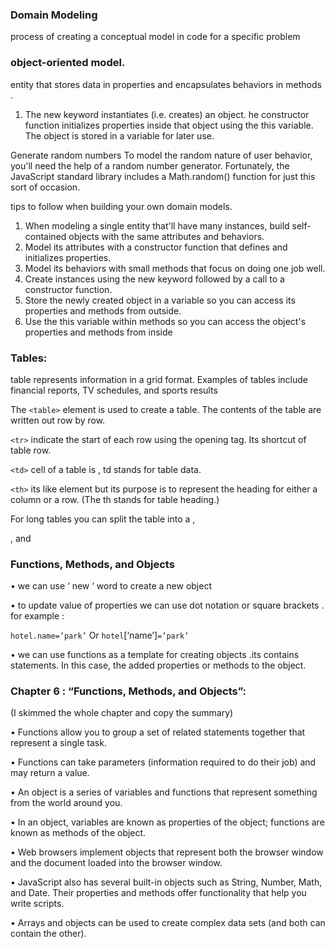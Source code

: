 ### Domain Modeling
 process of creating a conceptual model in code for a specific problem


### object-oriented model.
entity that stores data in properties and encapsulates behaviors in methods .
1.	The new keyword instantiates (i.e. creates) an object.
he constructor function initializes properties inside that object using the this variable.
The object is stored in a variable for later use.


Generate random numbers
To model the random nature of user behavior, you'll need the help of a random number generator. Fortunately, the JavaScript standard library includes a Math.random() function for just this sort of occasion.


 tips to follow when building your own domain models.
1.	When modeling a single entity that'll have many instances, build self-contained objects with the same attributes and behaviors.
2.	Model its attributes with a constructor function that defines and initializes properties.
3.	Model its behaviors with small methods that focus on doing one job well.
4.	Create instances using the new keyword followed by a call to a constructor function.
5.	Store the newly created object in a variable so you can access its properties and methods from outside.
6.	Use the this variable within methods so you can access the object's properties and methods from inside



### Tables:

table represents information in a grid format.
Examples of tables include financial reports, TV
schedules, and sports results

The `<table>` element is used to create a table. The contents of the table are written out row
by row.

`<tr>` indicate the start of each row using the opening tag. Its shortcut of table row.

`<td>` cell of a table is , td stands for table data.

`<th>`  its like <td> element but its purpose is to represent the heading for either a column or
a row. (The th stands for table heading.)


For long tables you can split the table into a <thead>,
<tbody>, and <tfoot>



### Functions, Methods, and Objects

• we can use ‘ new ‘ word to create a  new object

• to update value of properties we can use dot notation or square brackets . 
for example :

`hotel.name=’park’`
Or 
`hotel`[‘name’]`=’park’`

• we can use functions as a template  for creating objects .its  contains statements. In this case, the added  properties or methods to the object.



### Chapter 6 : “Functions, Methods, and Objects”:

(I skimmed  the whole chapter and copy the  summary) 

• Functions allow you to group a set of related
statements together that represent a single task.

• Functions can take parameters (information required
to do their job) and may return a value.

• An object is a series of variables and functions that
represent something from the world around you.

• In an object, variables are known as properties of the
object; functions are known as methods of the object.

• Web browsers implement objects that represent both
the browser window and the document loaded into the
browser window.


• JavaScript also has several built-in objects such as
String, Number, Math, and Date. Their properties and
methods offer functionality that help you write scripts.


• Arrays and objects can be used to create complex data
sets (and both can contain the other).
